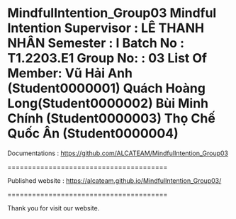 MindfulIntention_Group03
Mindful Intention
Supervisor : LÊ THANH NHÂN
Semester : I
Batch No : T1.2203.E1
Group No: : 03
List Of Member:
Vũ Hải Anh (Student0000001)
Quách Hoàng Long(Student0000002)
Bùi Minh Chính (Student0000003)
Thọ Chế Quốc Ân (Student0000004)
=======================================

Documentations : https://github.com/ALCATEAM/MindfulIntention_Group03

=======================================

Published website : https://alcateam.github.io/MindfulIntention_Group03/

=======================================

Thank you for visit our website.
